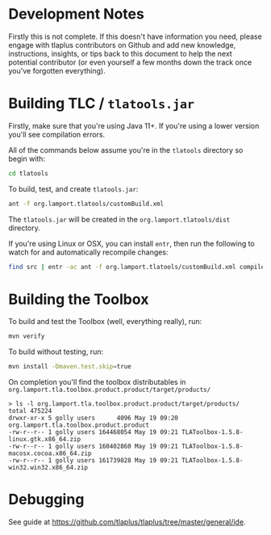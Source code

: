 Development Notes
=================

Firstly this is not complete. If this doesn't have information you need, please
engage with tlaplus contributors on Github
and add new knowledge, instructions, insights, or tips back to this document to
help the next potential contributor
(or even yourself a few months down the track once you've forgotten everything).


Building TLC / `tlatools.jar`
=============================

Firstly, make sure that you're using Java 11+.
If you're using a lower version you'll see compilation errors.

All of the commands below assume you're in the `tlatools` directory
so begin with:

```sh
cd tlatools
```

To build, test, and create `tlatools.jar`:

```sh
ant -f org.lamport.tlatools/customBuild.xml
```

The `tlatools.jar` will be created in the `org.lamport.tlatools/dist` directory.

If you're using Linux or OSX, you can install `entr`,
then run the following to watch for and automatically recompile changes:

```sh
find src | entr -ac ant -f org.lamport.tlatools/customBuild.xml compile
```


Building the Toolbox
====================

To build and test the Toolbox (well, everything really), run:

```sh
mvn verify
```

To build without testing, run:

``` sh
mvn install -Dmaven.test.skip=true
```

On completion you'll find the toolbox distributables in `org.lamport.tla.toolbox.product.product/target/products/`

```
> ls -l org.lamport.tla.toolbox.product.product/target/products/
total 475224
drwxr-xr-x 5 golly users      4096 May 19 09:20 org.lamport.tla.toolbox.product.product
-rw-r--r-- 1 golly users 164468054 May 19 09:21 TLAToolbox-1.5.8-linux.gtk.x86_64.zip
-rw-r--r-- 1 golly users 160402860 May 19 09:21 TLAToolbox-1.5.8-macosx.cocoa.x86_64.zip
-rw-r--r-- 1 golly users 161739828 May 19 09:21 TLAToolbox-1.5.8-win32.win32.x86_64.zip
```

Debugging
======================

See guide at https://github.com/tlaplus/tlaplus/tree/master/general/ide.

